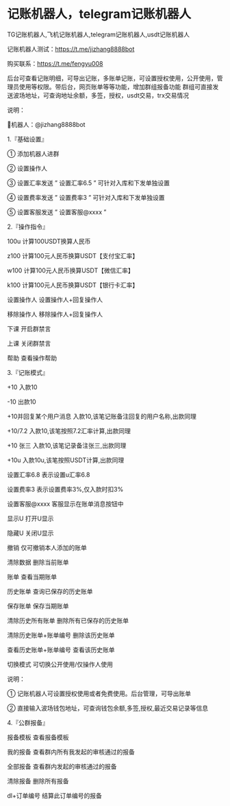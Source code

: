# 记账机器人，telegram记账机器人
TG记账机器人,飞机记账机器人,telegram记账机器人,usdt记账机器人 

记账机器人测试：https://t.me/jizhang8888bot

购买联系：https://t.me/fengyu008

后台可查看记账明细，可导出记账，多账单记账，可设置授权使用，公开使用，管理员使用等权限。带后台，网页账单等等功能，增加群组报备功能
群组可直接发送波场地址，可查询地址余额，多签，授权，usdt交易，trx交易情况


说明：

🤖机器人：@jizhang8888bot

1.『基础设置』

① 添加机器人进群

② 设置操作人

③ 设置汇率发送 ” 设置汇率6.5 ”  可针对入库和下发单独设置

④ 设置费率发送 ” 设置费率3 ”   可针对入库和下发单独设置

⑤ 设置客服发送 ” 设置客服@xxxx ” 




2.『操作指令』

100u   计算100USDT换算人民币

z100  计算100元人民币换算USDT【支付宝汇率】

w100  计算100元人民币换算USDT【微信汇率】

k100  计算100元人民币换算USDT【银行卡汇率】

设置操作人 设置操作人+回复操作人

移除操作人 移除操作人+回复操作人

下课 开启群禁言

上课 关闭群禁言

帮助 查看操作帮助



3.『记账模式』

+10  入款10

-10  出款10

+10并回复某个用户消息 入款10,该笔记账备注回复的用户名称,出款同理

+10/7.2  入款10,该笔按照7.2汇率计算,出款同理

+10 张三  入款10,该笔记录备注张三,出款同理

+10u  入款10u,该笔按照USDT计算,出款同理



设置汇率6.8 表示设置u汇率6.8

设置费率3 表示设置费率3%,仅入款时扣3%

设置客服@xxxx 客服显示在账单消息按钮中

显示U 打开U显示

隐藏U 关闭U显示


撤销 仅可撤销本人添加的账单

清除数据 删除当前账单

账单 查看当期账单

历史账单 查询已保存的历史账单

保存账单 保存当期账单

清除历史所有账单 删除所有已保存的历史账单

清除历史账单+账单编号 删除该历史账单

查看历史账单+账单编号 查看该历史账单

切换模式 可切换公开使用/仅操作人使用




说明：

① 记账机器人可设置授权使用或者免费使用。后台管理，可导出账单

② 直接输入波场钱包地址，可查询钱包余额,多签,授权,最近交易记录等信息


4.『公群报备』

报备模板 查看报备模板

我的报备 查看群内所有我发起的审核通过的报备

全部报备 查看群内发起的审核通过的报备

清除报备 删除所有报备

dl+订单编号 结算此订单编号的报备
